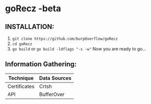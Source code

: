 # goRecz -beta

## INSTALLATION:
1. `git clone https://github.com/burpOverflow/goRecz`
2. `cd goRecz`
3. `go build` or `go build -ldflags "-s -w"` 
Now you are ready to go...

## Information Gathering:

| Technique | Data Sources |
| ------------ | ---------- |
| Certificates | Crtsh |
| API | BufferOver |